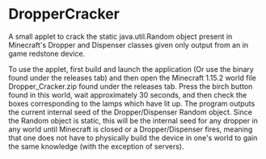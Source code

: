 # DropperCracker
A small applet to crack the static java.util.Random object present in Minecraft's Dropper and Dispenser classes given only output from an in game redstone device.

To use the applet, first build and launch the application (Or use the binary found under the releases tab) and then open the Minecraft 1.15.2 world file Dropper_Cracker.zip found under the releases tab. Press the birch button found in this world, wait approximately 30 seconds, and then check the boxes corresponding to the lamps which have lit up. The program outputs the current internal seed of the Dropper/Dispenser Random object. Since the Random object is static, this will be the internal seed for any dropper in any world until Minecraft is closed or a Dropper/Dispenser fires, meaning that one does not have to physically build the device in one's world to gain the same knowledge (with the exception of servers).
